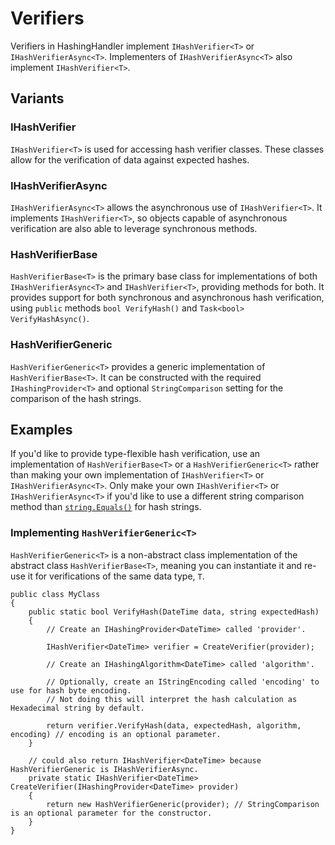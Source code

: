 # Verifiers

Verifiers in HashingHandler implement `IHashVerifier<T>` or `IHashVerifierAsync<T>`. Implementers of `IHashVerifierAsync<T>` also implement `IHashVerifier<T>`.

## Variants

### IHashVerifier

`IHashVerifier<T>` is used for accessing hash verifier classes. These classes allow for the verification of data against expected hashes.

### IHashVerifierAsync

`IHashVerifierAsync<T>` allows the asynchronous use of `IHashVerifier<T>`. It implements `IHashVerifier<T>`, so objects capable of asynchronous verification are also able to leverage synchronous methods.
 
### HashVerifierBase

`HashVerifierBase<T>` is the primary base class for implementations of both `IHashVerifierAsync<T>` and `IHashVerifier<T>`, providing methods for both. It provides support for both synchronous and asynchronous hash verification, using `public` methods `bool VerifyHash()` and `Task<bool> VerifyHashAsync()`.

### HashVerifierGeneric

`HashVerifierGeneric<T>` provides a generic implementation of `HashVerifierBase<T>`. It can be constructed with the required `IHashingProvider<T>` and optional `StringComparison` setting for the comparison of the hash strings.

## Examples

If you'd like to provide type-flexible hash verification, use an implementation of `HashVerifierBase<T>` or a `HashVerifierGeneric<T>` rather than making your own implementation of `IHashVerifier<T>` or `IHashVerifierAsync<T>`. Only make your own `IHashVerifier<T>` or `IHashVerifierAsync<T>` if you'd like to use a different string comparison method than [`string.Equals()`](https://learn.microsoft.com/dotnet/api/system.string.equals) for hash strings.

### Implementing `HashVerifierGeneric<T>`

`HashVerifierGeneric<T>` is a non-abstract class implementation of the abstract class `HashVerifierBase<T>`, meaning you can instantiate it and re-use it for verifications of the same data type, `T`.

```
public class MyClass
{
    public static bool VerifyHash(DateTime data, string expectedHash)
    {
        // Create an IHashingProvider<DateTime> called 'provider'.
        
        IHashVerifier<DateTime> verifier = CreateVerifier(provider);

        // Create an IHashingAlgorithm<DateTime> called 'algorithm'.

        // Optionally, create an IStringEncoding called 'encoding' to use for hash byte encoding.
        // Not doing this will interpret the hash calculation as Hexadecimal string by default.

        return verifier.VerifyHash(data, expectedHash, algorithm, encoding) // encoding is an optional parameter.
    }

    // could also return IHashVerifier<DateTime> because HashVerifierGeneric is IHashVerifierAsync.
    private static IHashVerifier<DateTime> CreateVerifier(IHashingProvider<DateTime> provider)
    {
        return new HashVerifierGeneric(provider); // StringComparison is an optional parameter for the constructor.
    }
}
```
